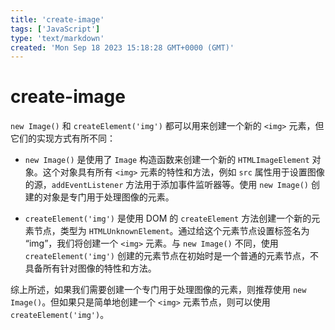 ```yaml
---
title: 'create-image'
tags: ['JavaScript']
type: 'text/markdown'
created: 'Mon Sep 18 2023 15:18:28 GMT+0000 (GMT)'
---
```


# create-image

`new Image()` 和 `createElement('img')` 都可以用来创建一个新的 `<img>` 元素，但它们的实现方式有所不同：

* `new Image()` 是使用了 `Image` 构造函数来创建一个新的 `HTMLImageElement` 对象。这个对象具有所有 `<img>` 元素的特性和方法，例如 `src` 属性用于设置图像的源，`addEventListener` 方法用于添加事件监听器等。使用 `new Image()` 创建的对象是专门用于处理图像的元素。

* `createElement('img')` 是使用 DOM 的 `createElement` 方法创建一个新的元素节点，类型为 `HTMLUnknownElement`。通过给这个元素节点设置标签名为 “img”，我们将创建一个 `<img>` 元素。与 `new Image()` 不同，使用 `createElement('img')` 创建的元素节点在初始时是一个普通的元素节点，不具备所有针对图像的特性和方法。

综上所述，如果我们需要创建一个专门用于处理图像的元素，则推荐使用 `new Image()`。但如果只是简单地创建一个 `<img>` 元素节点，则可以使用 `createElement('img')`。
